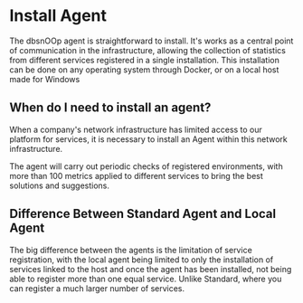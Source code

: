 # Install Agent

The dbsnOOp agent is straightforward to install. It's works as a central point of communication in the infrastructure, allowing the collection of statistics from different services registered in a single installation. This installation can be done on any operating system through Docker, or on a local host made for Windows

## When do I need to install an agent? <a href="#when-do-i-need-to-install-an-agent" id="when-do-i-need-to-install-an-agent"></a>

When a company's network infrastructure has limited access to our platform for services, it is necessary to install an Agent within this network infrastructure.

The agent will carry out periodic checks of registered environments, with more than 100 metrics applied to different services to bring the best solutions and suggestions.

## Difference Between Standard Agent and Local Agent <a href="#difference-between-standard-agent-and-local-agent" id="difference-between-standard-agent-and-local-agent"></a>

The big difference between the agents is the limitation of service registration, with the local agent being limited to only the installation of services linked to the host and once the agent has been installed, not being able to register more than one equal service. Unlike Standard, where you can register a much larger number of services.
